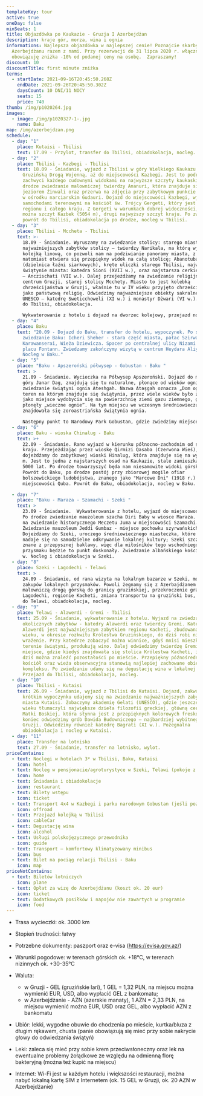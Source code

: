 ```yaml
---
templateKey: tour
active: true
oneDay: false
minSeats: 1
title: Objazdówka po Kaukazie - Gruzja I Azerbejdżan
description: kraje gór, morza, wina i ognia
informations: Najlepsza objazdówka w najlepszej cenie! Poznajcie skarby Gruzji i
  Azerbejdżanu razem z nami. Przy rezerwacji do 31 lipca 2020 r. włącznie,
  obowiązuję zniżka -10% od podanej ceny na osobę.  Zapraszamy!
discount: 10
discountTitle: first minute zniżka
terms:
  - startDate: 2021-09-16T20:45:50.268Z
    endDate: 2021-09-26T20:45:50.302Z
    daysCount: 10 DNI/11 NOCY
    seats: 15
    price: 740
thumb: /img/p1020264.jpg
images:
  - image: /img/p1020327-1-.jpg
    name: Baku
map: /img/azerbejdzan.png
schedule:
  - day: "1"
    place: Kutaisi - Tbilisi
    text: 17.09 - Przylot, transfer do Tbilisi, obiadokolacja, nocleg.
  - day: "2"
    place: Tbilisi - Kazbegi - Tbilisi
    text: 18.09 - Śniadanie, wyjazd z Tbilisi w góry Wielkiego Kaukazu słynną
      Gruzińską Drogą Wojenną, aż do miejscowości Kazbegi. Jest to podróż, która
      zachwyci każdego cudownymi widokami na najwyższe szczyty kaukaskie. Po
      drodze zwiedzanie malowniczej twierdzy Ananuri, która znajduje się nad
      jeziorem Żinwali oraz przerwa na zdjęcia przy zabytkowym punkcie widokowym
      w ośrodku narciarskim Gudauri. Dojazd do miejscowości Kazbegi, wjazd
      samochodami terenowymi na kościół św. Trójcy Gergeti, który jest wizytówką
      regionu i całego kraju. Z Gergeti w warunkach dobrej widoczności, zobaczyć
      można szczyt Kazbek (5054 m), drugi najwyższy szczyt kraju. Po zwiedzaniu
      powrót do Tbilisi, obiadokolacja po drodze, nocleg w Tbilisi.
  - day: "3"
    place: Tbilisi - Mccheta - Tbilisi
    text: >-
      18.09 - Śniadanie. Wyruszamy na zwiedzanie stolicy: starego miasta oraz
      najważniejszych zabytków stolicy – twierdzy Narikala, na którą wjedziemy
      kolejką linową, co pozwoli nam na podziwianie panoramy miasta, z twierdzy
      natomiast otwiera się przepiękny widok na całą stolicę; Abanotubani
      (dzielnica łaźni siarkowych), kręte uliczki starego Tbilisi, najważniejsze
      świątynie miasta: katedra Sioni (XVII w.), oraz najstarsza cerkiew Tbilisi
      – Anczischati (VII w.). Dalej przejeżdżamy na zwiedzanie religijnego
      centrum Gruzji, starej stolicy Mcchety. Miasto to jest kolebką
      chrześcijaństwa w Gruzji, właśnie tu w IV wieku przyjęto chrześcijaństwo
      jako państwową religię. Odwiedzimy najważniejsze obiekty sakralne z listy
      UNESCO – katedrę Sweticchoweli (XI w.) i monastyr Dżwari (VI w.). Powrót
      do Tbilisi, obiadokolacja. 

      Wykwaterowanie z hotelu i dojazd na dworzec kolejowy, przejazd nocnym pociągiem relacji Tbilisi - Baku. 
  - day: "4"
    place: Baku
    text: "20.09 - Dojazd do Baku, transfer do hotelu, wypoczynek. Po śniadaniu
      zwiedzanie Baku: Icheri Sheher - stara część miasta, pałac Szirwan Szacha,
      Karawanserai, Wieża Dziewicza. Spacer po centralnej ulicy Nizami oraz
      placu Fontann. Zwiedzamy zakończymy wizytą w centrum Heydara Aliyeva.
      Nocleg w Baku."
  - day: "5"
    place: "Baku - Apszeroński półwysep - Gobustan - Baku "
    text: >
      21.09 - Śniadanie. Wycieczka na Półwysep Apszeroński. Dojazd do mitycznej
      góry Janar Dag, znajdują się tu naturalne, płonące od wieków ognie. Dalej
      zwiedzanie świątyni ognia Ateshgah. Nazwa Atəşgah oznacza „Dom ognia”,
      teren na którym znajduje się świątynia, przez wiele wieków było znane,
      jako miejsce wydobycia się na powierzchnię ziemi gazu ziemnego, gdzie
      płonęły „wieczne ognie”. Na tym miejscu we wczesnym średniowieczu
      znajdowała się zoroastriańska świątynia ognia.

      Następny punkt to Narodowy Park Gobustan, gdzie zwiedzimy miejsce, znane pod nazwą Muzeum Petroglifów.  Jeśli pogoda pozwoli, wyjazd w głąb parku do błotnych wulkanów Gobustan (możliwa zmiana pojazdu).  Powrót do Baku, obiadokolacja, nocleg. 
  - day: "6"
    place: Baku - wioska Chinalug - Baku
    text: >+
      22.09 - Śniadanie. Rano wyjazd w kierunku północno-zachodnim od stolicy
      kraju. Przejeżdżając przez wioskę Qirmizi Qasaba (Czerwona Wieś),
      dojeżdżamy do zabytkowej wioski Hinalug, która znajduje się na wys. 2000
      m. Jest to jedna z najstarszych osad na Kaukazie, stale zamieszkała od
      5000 lat. Po drodze towarzyszyć będa nam niesamowite widoki górskie.
      Powrót do Baku, po drodze postój przy zbiorowej mogile ofiar
      bolszewickiego ludobójstwa, znanego jako "Marcowe Dni" (1918 r.) w
      miejscowości Quba. Powrót do Baku, obiadokolacja, nocleg w Baku. 

  - day: "7"
    place: "Baku - Maraza - Szamachi - Szeki "
    text: >
      23.09 - Śniadanie.  Wykwaterowanie z hotelu, wyjazd do miejscowości Szeki.
      Po drodze zwiedzanie mauzoleum szacha Diri Baby w wiosce Maraza. Przejazd
      na zwiedzanie historycznego Meczetu Juma w miejscowości Szamachi.
      Zwiedzanie mauzoleum Jeddi Gumbaz - miejsce pochowku szyrwańskich szachów.
      Dojeżdżamy do Szeki, uroczego średniowiecznego miasteczka, które idealnie
      nadaje się na samodzielne odkrywanie lokalnej kultury; Szeki szczególnie
      znane z przepysznej baklawy, więc dla miłośników tego wschodniego
      przysmaku będzie to punkt doskonały. Zwiedzanie albańskiego kościoła z I
      w. Nocleg i obiadokolacja w Szeki. 
  - day: "8"
    place: Szeki - Lagodechi - Telawi
    text: >
      24.09 - Śniadanie, od rana wizyta na lokalnym bazarze w Szeki, możliwość
      zakupów lokalnych przysmaków. Powoli żegnamy się z Azerbajdżanem - wyjazd
      malowniczą drogą górską do granicy gruzińskiej, przekroczenie granicy w
      Lagodechi, regionie Kacheti, zmiana transportu na gruziński bus, przejazd
      do Telawi, obiadokolacja, nocleg.  
  - day: "9"
    place: Telawi - Alawerdi - Gremi - Tbilisi
    text: 25.09 - Śniadanie, wykwaterowanie z hotelu. Wyjazd na zwiedzanie
      okolicznych zabytków - katedry Alawerdi oraz twierdzy Gremi. Katedra
      Alawerdi jest najważniejszym zabytkiem regionu Kacheti, zbudowana w XII
      wieku, w okresie rozkwitu Królestwa Gruzińskiego, do dziś robi niesamowite
      wrażenie. Przy katedrze zobaczyć można winnice, gdyś mnisi mieszkający na
      terenie świątyni, produkują wino. Dalej odwiedzimy twierdzę Gremi,
      miejsce, gdzie kiedyś znajdowała się stolica Królestwa Kacheti, i gdzie do
      dziś można znaleźć pozostałości po mieście. Przepiękny późnośredniowieczny
      kościół oraz wieża obserwacyjna stanowią najlepiej zachowane obiekty
      kompleksu. Po zwiedzaniu udamy się na degustację wina w lokalnej winiarni.
      Przejazd do Tbilisi, obiadokolacja, nocleg.
  - day: "10"
    place: Tbilisi - Kutaisi
    text: 26.09 - Śniadanie, wyjazd z Tbilisi do Kutaisi. Dojazd, zakwaterowanie. Po
      krótkim wypoczynku udajemy się na zwiedzanie najważniejszych zabytków
      miasta Kutaisi. Zobaczymy akademię Gelati (UNESCO), gdzie jeszcze w XI-XII
      wieku tłumaczyli największe dzieła filozofii greckiej, główną cerkiew pw.
      Matki Boskiej, która słynna jest z przepięknych kolorowych fresków, a na
      koniec odwiedzimy grób Dawida Budowniczego – najbardziej wybitnego króla
      Gruzji. Odwiedzimy również katedrę Bagrati (XI w.). Pożegnalna
      obiadokolacja i nocleg w Kutaisi.
  - day: "11"
    place: Transfer na lotnisko
    text: 27.09 - Śniadanie, transfer na lotnisko, wylot.
priceContains:
  - text: Noclegi w hotelach 3* w Tbilisi, Baku, Kutaisi
    icon: hotel
  - text: Nocleg w pensjonacie/agroturystyce w Szeki, Telawi (pokoje z łazienkami)
    icon: home
  - text: Śniadania i obiadokolacje
    icon: restaurant
  - text: Bilety wstępu
    icon: ticket
  - text: Transport 4x4 w Kazbegi i parku narodowym Gobustan (jeśli pozwoli pogoda)
    icon: offroad
  - text: Przejazd kolejką w Tbilisi
    icon: cableCar
  - text: Degustację wina
    icon: alcohol
  - text: Usługi polskojęzycznego przewodnika
    icon: guide
  - text: Transport – komfortowy klimatyzowany minibus
    icon: bus
  - text: Bilet na pociąg relacji Tbilisi - Baku
    icon: map
priceNotContains:
  - text: Biletów lotniczych
    icon: plane
  - text: Opłat za wizę do Azerbejdżanu (koszt ok. 20 eur)
    icon: ticket
  - text: Dodatkowych posiłków i napojów nie zawartych w programie
    icon: food
---
```

* Trasa wycieczki: ok. 3000 km
* Stopień trudności: łatwy
* Potrzebne dokumenty: paszport oraz e-visa (<https://evisa.gov.az/>)
* Warunki pogodowe: w terenach górskich ok. +18°C, w terenach nizinnych ok. +30-35°C
* Waluta:

  * w Gruzji - GEL (gruzińskie lari), 1 GEL = 1,32 PLN, na miejscu można wymienić EUR, USD, albo wypłacić GEL z bankomatu;
  * w Azerbejdżanie - AZN (azerskie manaty), 1 AZN = 2,33 PLN, na miejscu wymienić można EUR, USD oraz GEL, albo wypłacić AZN z bankomatu
* Ubiór: lekki, wygodne obuwie do chodzenia po mieście, kurtka/bluza z długim rękawem, chusta (panie obowiązują się mieć przy sobie nakrycie głowy do odwiedzania świątyń)
* Leki: zaleca się mieć przy sobie krem przeciwsłoneczny oraz lek na ewentualne problemy żołądkowe ze względu na odmienną florę bakteryjną (można też kupić na miejscu)
* Internet: Wi-Fi jest w każdym hotelu i większości restauracji, można nabyć lokalną kartę SIM z Internetem (ok. 15 GEL w Gruzji, ok. 20 AZN w Azerbejdżanie)